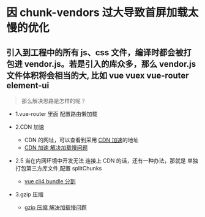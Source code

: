 # 因 chunk-vendors 过大导致首屏加载太慢的优化

## 引入到工程中的所有 js、css 文件，编译时都会被打包进 vendor.js。若是引入的库众多，那么 vendor.js 文件体积将会相当的大, **比如 vue vuex vue-router element-ui**

> 那么解决思路是怎样的呢？

- 1.vue-router 里面 配置路由懒加载

- 2.CDN 加速

  - CDN 的网址，可以查看到采用 [CDN 加速](https://www.bootcdn.cn/)的地址
  - [CDN 加速 解决加载慢问题](https://blog.csdn.net/qq_29483485/article/details/100778657)

- 2.5 当在内网环境中开发无法 连接上 CDN 的话，还有一种办法，那就是 单独打包第三方库文件,配置 splitChunks

  - [vue cli4 bundle 分割](https://blog.csdn.net/qq_34295211/article/details/104843142)

- 3.gzip 压缩
  - [gzip 压缩 解决加载慢问题](https://blog.csdn.net/qq_31677507/article/details/102742196)
